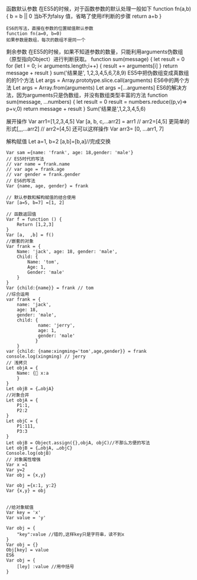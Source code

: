 函数默认参数
	在ES5的时候，对于函数参数的默认处理一般如下
	function fn(a,b){
	   b = b || 0
	   当b不为falsy 值，省略了使用if判断的步骤 
	    return a+b
	}
	
	ES6的写法，直接在参数的位置赋值默认参数
	function fn(a=0, b=0)
	如果参数是数组，每次的数组不是同一个
	
剩余参数
	在ES5的时候，如果不知道参数的数量，只能利用arguments伪数组（原型指向Object）进行判断获取。
	function sum(message) {
	   let result = 0
	   for (let I = 0; i< arguments.length;i++) {
	     result += arguments[i]
	   }
	   return message + result
	}
	sum('结果是', 1,2,3,4,5,6,7,8,9)
	ES5中把伪数组变成真数组的的1个方法
	Let args = Array.prototype.slice.call(arguments)
	ES6中的两个方法
	Let  args = Array.from(arguments)
	Let args =[…arguments]
	ES6的解决方法，因为arguments只是伪数组，并没有数组类型丰富的方法
	function sum(message, …numbers) {
	   let result = 0
	   result = numbers.reduce((p,v)=> p+v,0)
	   return message + result
	}
	Sum('结果是',1,2,3,4,5,6)

展开操作
	Var arr1=[1,2,3,4,5]
	Var [a, b, c,…arr2] = arr1 // arr2=[4,5]
	更简单的形式[,,,…arr2] // arr2=[4,5]
	还可以这样操作
	Var arr3= [0, …arr1, 7]
	
解构赋值
	Let a=1, b=2
	[a,b]=[b,a]//完成交换
	
	Var sam ={name: 'frank', age: 18,gender: 'male'}
	// ES5时代的写法
	// var name = frank.name
	// var age = frank.age
	// var gender = frank.gender
	// ES6的写法
	Var {name, age, gender} = frank
	
	// 默认参数和解构赋值的结合使用
	Var [a=5, b=7] =[1, 2]
	
	// 函数返回值
	Var f = function () {
		Return [1,2,3]
	}
	Var [a,  ,b] = f()
	//嵌套的对象
	Var frank = {
		Name: 'jack', age: 18, gender: 'male',
		Child: {
			Name: 'tom',
			Age: 1,
			Gender: 'male'
		}
	}
	Var {child:{name}} = frank // tom
	//综合运用
	var frank = {
	    name: 'jack',
		age: 18,
		gender: 'male',
	    child: {
				name: 'jerry',
				age: 1,
				gender: 'male'
			   }
		}
	var {child: {name:xingming='tom',age,gender}} = frank
	console.log(xingming) // jerry
	// 浅拷贝
	Let objA = {
		Name: { x:a
		}
	}
	Let objB = {…objA}
	//对象合并
	Let objA = {
		P1:1,
		P2:2
	}
	Let objC = {
		P1:111,
		P3:3
	}
	Let objB = Object.assign({},objA, objC)//不那么方便的写法
	Let objB = {…objA, …objC}
	Console.log(objB)
	// 对象属性增强
	Var x =1
	Var y=2
	Var obj = {x,y}
	
	Var obj ={x:1, y:2}
	Var {x,y} = obj
	
	
	//给对象赋值
	Var key = 'x'
	Var value = 'y'
	
	Var obj = {
		"key":value //错的,这样key只是字符串，读不到x
	}
	Var obj = {}
	Obj[key] = value
	ES6
	Var obj = {
		[ley] :value //用中括号
	}

